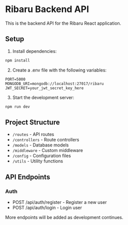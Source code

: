# Ribaru Backend API

This is the backend API for the Ribaru React application.

## Setup

1. Install dependencies:
```bash
npm install
```

2. Create a .env file with the following variables:
```
PORT=5000
MONGODB_URI=mongodb://localhost:27017/ribaru
JWT_SECRET=your_jwt_secret_key_here
```

3. Start the development server:
```bash
npm run dev
```

## Project Structure

- `/routes` - API routes
- `/controllers` - Route controllers
- `/models` - Database models
- `/middleware` - Custom middleware
- `/config` - Configuration files
- `/utils` - Utility functions

## API Endpoints

### Auth
- POST /api/auth/register - Register a new user
- POST /api/auth/login - Login user

More endpoints will be added as development continues.
